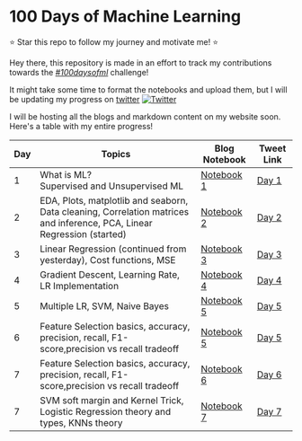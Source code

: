 # 100 Days of Machine Learning

⭐ Star this repo to follow my journey and motivate me! ⭐


Hey there, this repository is made in an effort to track my contributions towards the [*#100daysofml*](https://twitter.com/search?q=%23100daysofMLCode&src=hashtag_click) challenge!

It might take some time to format the notebooks and upload them, but I will be updating my progress on [twitter](https://twitter.com/snowclipsed) [![Twitter](https://img.shields.io/twitter/url/https/twitter.com/snowclipsed.svg?style=social&label=Follow%20%40snowclipsed)](https://twitter.com/snowclipsed)

I will be hosting all the blogs and markdown content on my website soon. Here's a table with my entire progress!

| Day | Topics | Blog Notebook | Tweet Link |
| ---- | --- | --------- | ---------- |
| 1    | What is ML? <br> Supervised and Unsupervised ML | [Notebook 1](https://github.com/snowclipsed/100daysofml/blob/main/Day%201/Day%201.ipynb) | [Day 1](https://twitter.com/snowclipsed/status/1659999216561963008?s=20) |
| 2    | EDA, Plots, matplotlib and seaborn, Data cleaning, Correlation matrices and inference, PCA, Linear Regression (started) | [Notebook 2](https://github.com/snowclipsed/100daysofml/blob/main/Day%202/Day%202.ipynb) | [Day 2](https://twitter.com/snowclipsed/status/1660352300492390400?s=20) |
| 3    | Linear Regression (continued from yesterday), Cost functions, MSE | [Notebook 3](https://github.com/snowclipsed/100daysofml/blob/main/Day%203/Day%203.ipynb) | [Day 3](https://twitter.com/snowclipsed/status/1660716344239869952?s=20) |
| 4    | Gradient Descent, Learning Rate, LR Implementation | [Notebook 4](https://github.com/snowclipsed/100daysofml/blob/main/Day%203/Day%203.ipynb) | [Day 4](https://twitter.com/snowclipsed/status/1661080481943928832?s=20) |
| 5    | Multiple LR, SVM, Naive Bayes | [Notebook 5](https://github.com/snowclipsed/100daysofml/blob/main/Day%205/Day%205.ipynb) | [Day 5](https://twitter.com/snowclipsed/status/1661431959242047488?s=20) |
| 6    | Feature Selection basics, accuracy, precision, recall, F1-score,precision vs recall tradeoff | [Notebook 5]() | [Day 5](https://twitter.com/snowclipsed/status/1661431764274003968?s=20) |
| 7    | Feature Selection basics, accuracy, precision, recall, F1-score,precision vs recall tradeoff | [Notebook 6]() | [Day 6](https://twitter.com/snowclipsed/status/1661803117040766976?s=20) |
| 7    | SVM soft margin and Kernel Trick, Logistic Regression theory and types, KNNs theory | [Notebook 7]() | [Day 7](https://twitter.com/snowclipsed/status/1662168795123965953?s=20) |


